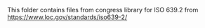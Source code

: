 This folder contains files from congress library for ISO 639.2 from https://www.loc.gov/standards/iso639-2/
